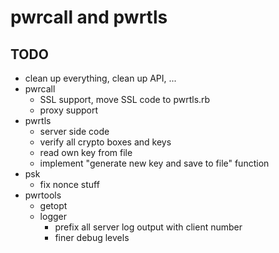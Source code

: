 pwrcall and pwrtls
==================

TODO
----
* clean up everything, clean up API, ...
* pwrcall
  * SSL support, move SSL code to pwrtls.rb
  * proxy support
* pwrtls
  * server side code
  * verify all crypto boxes and keys
  * read own key from file
  * implement "generate new key and save to file" function
* psk
  * fix nonce stuff
* pwrtools
  * getopt
  * logger
    * prefix all server log output with client number
    * finer debug levels
